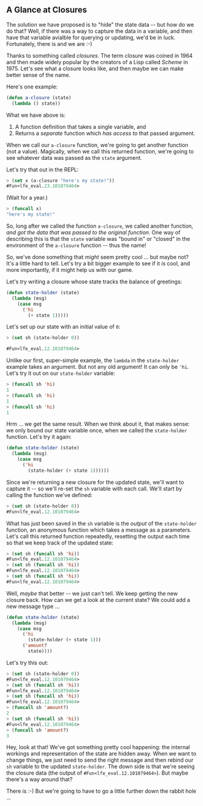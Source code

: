 ## A Glance at Closures

The solution we have proposed is to "hide" the state data -- but how do we do that? Well, if there was a way to capture the data in a variable, and then have that variable avialble for querying or updating, we'd be in luck. Fortunately, there is and we are :-)

Thanks to something called *closures*. The term *closure* was coined in 1964 and then made widely popular by the creators of a Lisp called *Scheme* in 1975. Let's see what a closure looks like, and then maybe we can make better sense of the name.

Here's one example:

```lisp
(defun a-closure (state)
  (lambda () state))
```

What we have above is:

1. A function definition that takes a single variable, and
1. Returns a *separate* function which *has access to* that passed argument.

When we call our ``a-closure`` function, we're going to get another function (not a value). Magically, when we call this returned function, we're going to see whatever data was passed as the ``state`` argument.

Let's try that out in the REPL:

```lisp
> (set x (a-closure "here's my state!"))
#Fun<lfe_eval.23.101079464>
```
(Wait for a year.)

```lisp
> (funcall x)
"here's my state!"
```

So, long after we called the function ``a-closure``, we called another function, *and got the data that was passed to the original function*. One way of describing this is that the ``state`` variable was "bound in" or "closed" in the environment of the ``a-closure`` function -- thus the name!

So, we've done something that *might* seem pretty cool ... but maybe not? It's a little hard to tell. Let's try a bit bigger example to see if it *is* cool, and more importantly, if it might help us with our game.

Let's try writing a closure whose state tracks the balance of greetings:

```lisp
(defun state-holder (state)
  (lambda (msg)
    (case msg
      ('hi
        (+ state 1)))))
```

Let's set up our state with an initial value of ``0``:

```lisp
> (set sh (state-holder 0))
```
```lisp
#Fun<lfe_eval.12.101079464>
```

Unlike our first, super-simple example, the ``lambda`` in the ``state-holder`` example takes an argument. But not any old argument! It can only be ``'hi``. Let's try it out on our ``state-holder`` variable:

```lisp
> (funcall sh 'hi)
1
> (funcall sh 'hi)
1
> (funcall sh 'hi)
1
```

Hrm ... we get the same result. When we think about it, that makes sense: we only bound our state variable once, when we called the ``state-holder`` function. Let's try it again:

```lisp
(defun state-holder (state)
  (lambda (msg)
    (case msg
      ('hi
        (state-holder (+ state 1))))))
```

Since we're returning a new closure for the updated state, we'll want to capture it -- so we'll re-set the ``sh`` variable with each call. We'll start by calling the function we've defined:

```lisp
> (set sh (state-holder 0))
#Fun<lfe_eval.12.101079464>
```

What has just been saved in the ``sh`` variable is the *output* of the ``state-holder`` function, an anonymous function which takes a message as a parameters. Let's call this returned function repeatedly, resetting the output each time so that we keep track of the updated state:

```lisp
> (set sh (funcall sh 'hi))
#Fun<lfe_eval.12.101079464>
> (set sh (funcall sh 'hi))
#Fun<lfe_eval.12.101079464>
> (set sh (funcall sh 'hi))
#Fun<lfe_eval.12.101079464>
```

Well, *maybe* that better -- we just can't tell. We keep getting the new closure back. How can we get a look at the current state? We could add a new message type ...

```lisp
(defun state-holder (state)
  (lambda (msg)
    (case msg
      ('hi
        (state-holder (+ state 1)))
      ('amount?
        state))))
```

Let's try this out:

```lisp
> (set sh (state-holder 0))
#Fun<lfe_eval.12.101079464>
> (set sh (funcall sh 'hi))
#Fun<lfe_eval.12.101079464>
> (set sh (funcall sh 'hi))
#Fun<lfe_eval.12.101079464>
> (funcall sh 'amount?)
2
> (set sh (funcall sh 'hi))
#Fun<lfe_eval.12.101079464>
> (funcall sh 'amount?)
3
```

Hey, look at that! We've got something pretty cool happening: the internal workings and representation of the state are hidden away. When we want to change things, we just need to send the right message and then rebind our ``sh`` variable to the updated ``state-holder``. The down side is that we're seeing the closure data (the output of ``#Fun<lfe_eval.12.101079464>``). But maybe there's a way around that?

There is :-) But we're going to have to go a little further down the rabbit hole ...
